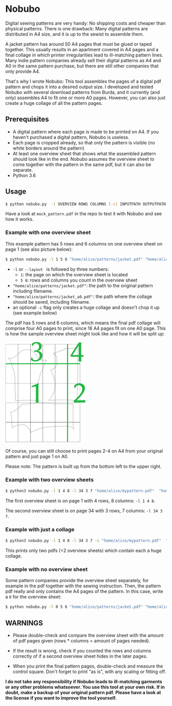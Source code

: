 # Nobubo
Digital sewing patterns are very handy: No shipping costs and cheaper than physical patterns. There is one drawback: Many digital patterns are distributed in A4 size, and it is up to the sewist to assemble them.

A jacket pattern has around 50 A4 pages that must be glued or taped together. This usually results in an apartment covered in A4 pages and a final collage in which printer irregularities lead to ill-matching pattern lines. Many indie pattern companies already sell their digital patterns as A4 and A0 in the same pattern purchase, but there are still other companies that only provide A4.

That's why I wrote Nobubo: This tool assembles the pages of a digital pdf pattern and chops it into a desired output size. I developed and tested Nobubo with several download patterns from Burda, and it currently (and only) assembles A4 to fit one or more A0 pages. However, you can also just create a huge collage of all the pattern pages.

## Prerequisites
* A digital pattern where each page is made to be printed on A4. If you haven't purchased a digital pattern, Nobubo is useless.
* Each page is cropped already, so that only the pattern is visible (no white borders around the pattern)
* At least one overview sheet that shows what the assembled pattern should look like in the end. Nobubo assumes the overview sheet to come together with the pattern in the same pdf, but it can also be separate.
* Python 3.6

## Usage
```bash
$ python nobubo.py  -l OVERVIEW ROWS COLUMNS [-c] INPUTPATH OUTPUTPATH
```

Have a look at `mock_pattern.pdf` in the repo to test it with Nobubo and see how it works.

### Example with one overview sheet

This example pattern has 5 rows and 6 columns on one overview sheet on page 1 (see also picture below):

```bash
$ python nobubo.py -l 1 5 6 "home/alice/patterns/jacket.pdf" "home/alice/patterns/jacket_a0.pdf"
```
* `-l` or `--layout ` is followed by three numbers:
  * `1`: the page on which the overview sheet is located
  * `5 6`: rows and columns you count in the overview sheet
* `"home/alice/patterns/jacket.pdf"`: the path to the original pattern including filename.
* `"home/alice/patterns/jacket_a0.pdf"`: the path where the collage should be saved, including filename.
* an optional `-c` flag only creates a huge collage and doesn't chop it up (see example below)

The pdf has 5 rows and 6 columns, which means the final pdf collage will comprise four A0 pages to print, since 16 A4 pages fit on one A0 page. This is how the sample overview sheet might look like and how it will be split up:

<img src="img/nobubo.png" alt="sample pattern" width=50%/>

Of course, you can still choose to print pages 2-4 on A4 from your original pattern and just page 1 on A0.

Please note: The pattern is built up from the bottom left to the upper right.

### Example with two overview sheets

```bash
$ python3 nobubo.py -l 1 4 8 -l 34 3 7 "home/alice/mypattern.pdf"  "home/alice/results/mypattern_a0.pdf"
```

The first overview sheet is on page 1 with 4 rows, 8 columns: `-l 1 4 8`. 

The second overview sheet is on page 34 with 3 rows, 7 columns: `-l 34 3 7`.

### Example with just a collage

``` bash
$ python3 nobubo.py -l 1 4 8 -l 34 3 7 -c "home/alice/mypattern.pdf"  "home/alice/results/mypattern_a0.pdf"
```

This prints only two pdfs (=2 overview sheets) which contain each a huge collage.

### Example with no overview sheet

Some pattern companies provide the overview sheet separately, for example in the pdf together with the sewing instruction. Then, the pattern pdf really and only contains the A4 pages of the pattern. In this case, write a `0` for the overview sheet:

```bash
$ python nobubo.py -l 0 5 6 "home/alice/patterns/jacket.pdf" "home/alice/patterns/jacket_a0.pdf"
```

## WARNINGS
* Please double-check and compare the overview sheet with the amount of pdf pages given (rows * columns = amount of pages needed). 

* If the result is wrong, check if you counted the rows and columns correctly of if a second overview sheet hides in the later pages.
* When you print the final pattern pages,  double-check and measure the control square. Don't forget to print "as is", with any scaling or fitting off.

**I do not take any responsibility if Nobubo leads to ill-matching garments or any other problems whatsoever. You use this tool at your own risk. If in doubt, make a backup of your original pattern pdf. Please have a look at the license if you want to improve the tool yourself.**